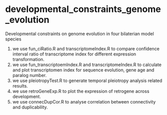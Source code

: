 # developmental_constraints_genome_evolution
Developmental constraints on genome evolution in four bilaterian model species
1. we use fun_ciRatio.R and transcriptomeIndex.R to compare confidence interval ratio of  transcriptome index for different expression transformation.  
2. we use fun_transcriptoemIndex.R and transcriptomeIndex.R to calculate and plot transcriptomen index for sequence evolution, gene age and paralog number.
3. we use pleiotropyTest.R to generate temporal pleiotropy analysis related results.
4. we use retroGeneExp.R to plot the expression of retrogene across development.
5. we use connecDupCor.R to analyse correlation between connectivity and duplicability. 
 
